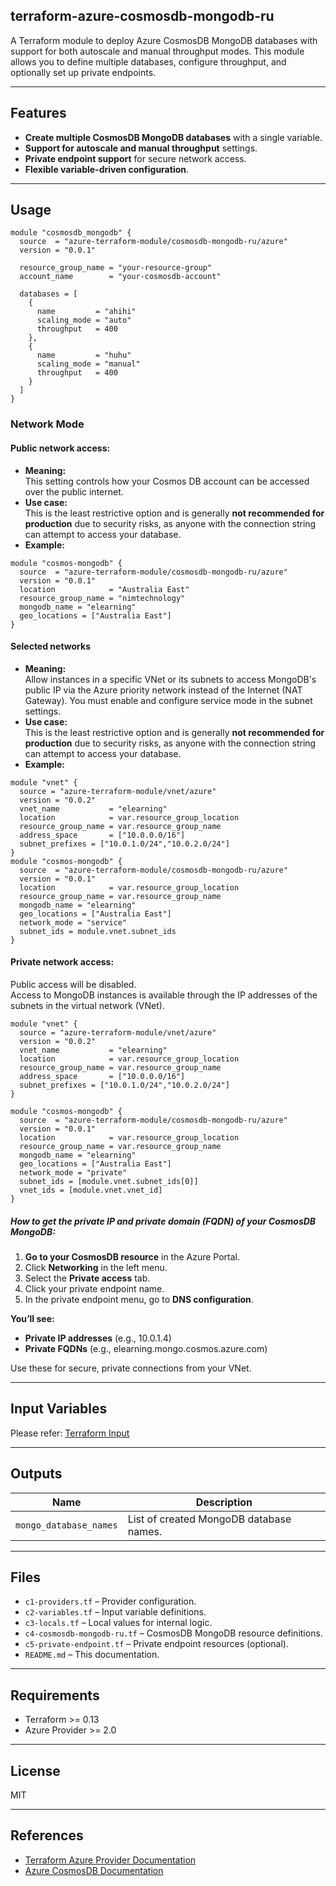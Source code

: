 ## terraform-azure-cosmosdb-mongodb-ru

A Terraform module to deploy Azure CosmosDB MongoDB databases with support for both autoscale and manual throughput modes. This module allows you to define multiple databases, configure throughput, and optionally set up private endpoints.

---

## Features

*   **Create multiple CosmosDB MongoDB databases** with a single variable.
*   **Support for autoscale and manual throughput** settings.
*   **Private endpoint support** for secure network access.
*   **Flexible variable-driven configuration**.

---

## Usage

```plaintext
module "cosmosdb_mongodb" {
  source  = "azure-terraform-module/cosmosdb-mongodb-ru/azure"
  version = "0.0.1"

  resource_group_name = "your-resource-group"
  account_name        = "your-cosmosdb-account"

  databases = [
    {
      name         = "ahihi"
      scaling_mode = "auto"
      throughput   = 400
    },
    {
      name         = "huhu"
      scaling_mode = "manual"
      throughput   = 400
    }
  ]
}
```

### Network Mode

#### Public network access:

*   **Meaning:**  
    This setting controls how your Cosmos DB account can be accessed over the public internet.
*   **Use case:**  
    This is the least restrictive option and is generally **not recommended for production** due to security risks, as anyone with the connection string can attempt to access your database.
*   **Example:**

```plaintext
module "cosmos-mongodb" {
  source  = "azure-terraform-module/cosmosdb-mongodb-ru/azure"
  version = "0.0.1"
  location            = "Australia East"
  resource_group_name = "nimtechnology"
  mongodb_name = "elearning"
  geo_locations = ["Australia East"]
}
```

#### Selected networks

*   **Meaning:**  
    Allow instances in a specific VNet or its subnets to access MongoDB's public IP via the Azure priority network instead of the Internet (NAT Gateway). You must enable and configure service mode in the subnet settings.
*   **Use case:**  
    This is the least restrictive option and is generally **not recommended for production** due to security risks, as anyone with the connection string can attempt to access your database.
*   **Example:**

```plaintext
module "vnet" {
  source = "azure-terraform-module/vnet/azure"
  version = "0.0.2"
  vnet_name           = "elearning"
  location            = var.resource_group_location
  resource_group_name = var.resource_group_name
  address_space       = ["10.0.0.0/16"]
  subnet_prefixes = ["10.0.1.0/24","10.0.2.0/24"]
}
module "cosmos-mongodb" {
  source  = "azure-terraform-module/cosmosdb-mongodb-ru/azure"
  version = "0.0.1"
  location            = var.resource_group_location
  resource_group_name = var.resource_group_name
  mongodb_name = "elearning"
  geo_locations = ["Australia East"]
  network_mode = "service"
  subnet_ids = module.vnet.subnet_ids
}
```

#### Private network access:

Public access will be disabled.  
Access to MongoDB instances is available through the IP addresses of the subnets in the virtual network (VNet).

```plaintext
module "vnet" {
  source = "azure-terraform-module/vnet/azure"
  version = "0.0.2"
  vnet_name           = "elearning"
  location            = var.resource_group_location
  resource_group_name = var.resource_group_name
  address_space       = ["10.0.0.0/16"]
  subnet_prefixes = ["10.0.1.0/24","10.0.2.0/24"]
}

module "cosmos-mongodb" {
  source  = "azure-terraform-module/cosmosdb-mongodb-ru/azure"
  version = "0.0.1"
  location            = var.resource_group_location
  resource_group_name = var.resource_group_name
  mongodb_name = "elearning"
  geo_locations = ["Australia East"]
  network_mode = "private"
  subnet_ids = [module.vnet.subnet_ids[0]]
  vnet_ids = [module.vnet.vnet_id]
}
```

##### How to get the private IP and private domain (FQDN) of your CosmosDB MongoDB:

1.  **Go to your CosmosDB resource** in the Azure Portal.
2.  Click **Networking** in the left menu.
3.  Select the **Private access** tab.
4.  Click your private endpoint name.
5.  In the private endpoint menu, go to **DNS configuration**.

**You’ll see:**

*   **Private IP addresses** (e.g., 10.0.1.4)
*   **Private FQDNs** (e.g., elearning.mongo.cosmos.azure.com)

Use these for secure, private connections from your VNet.

---

## Input Variables

Please refer: [Terraform Input](https://registry.terraform.io/modules/azure-terraform-module/cosmosdb-mongodb-ru/azure/latest?tab=inputs)

---

## Outputs

| Name | Description |
| --- | --- |
| `mongo_database_names` | List of created MongoDB database names. |

---

## Files

*   `c1-providers.tf` – Provider configuration.
*   `c2-variables.tf` – Input variable definitions.
*   `c3-locals.tf` – Local values for internal logic.
*   `c4-cosmosdb-mongodb-ru.tf` – CosmosDB MongoDB resource definitions.
*   `c5-private-endpoint.tf` – Private endpoint resources (optional).
*   `README.md` – This documentation.

---

## Requirements

*   Terraform >= 0.13
*   Azure Provider >= 2.0

---

## License

MIT

---

## References

*   [Terraform Azure Provider Documentation](https://registry.terraform.io/providers/hashicorp/azurerm/latest/docs/resources/cosmosdb_account)
*   [Azure CosmosDB Documentation](https://docs.microsoft.com/en-us/azure/cosmos-db/introduction)